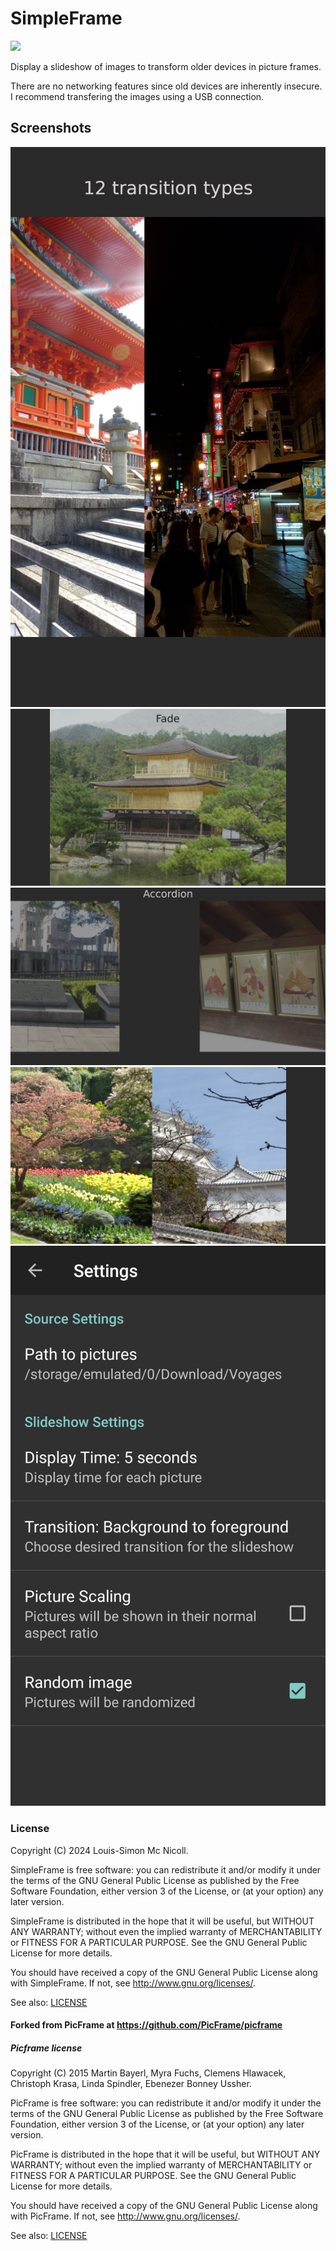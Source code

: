 # SimpleFrame

[<img src="https://fdroid.gitlab.io/artwork/badge/get-it-on.png" height="75">](https://fdroid.gitlab.io/artwork/badge/get-it-on.png)

Display a slideshow of images to transform older devices in picture frames.

There are no networking features since old devices are inherently insecure. I recommend transfering the images using a USB connection.

## Screenshots

![Stack transition](en-US/images/phoneScreenshots/1.png "Stack transition")
![Fade transition](en-US/images/phoneScreenshots/2.png "Stack transition")
![Accordion transition](en-US/images/phoneScreenshots/3.png "Stack transition")
![Stack transition landscape](en-US/images/phoneScreenshots/4.png "Stack transition landscape")
![Settings](en-US/images/phoneScreenshots/5.png "Settings")

### License

Copyright (C) 2024 Louis-Simon Mc Nicoll.

SimpleFrame is free software: you can redistribute it and/or modify
it under the terms of the GNU General Public License as published by
the Free Software Foundation, either version 3 of the License, or
(at your option) any later version.

SimpleFrame is distributed in the hope that it will be useful,
but WITHOUT ANY WARRANTY; without even the implied warranty of
MERCHANTABILITY or FITNESS FOR A PARTICULAR PURPOSE.  See the
GNU General Public License for more details.

You should have received a copy of the GNU General Public License
along with SimpleFrame.  If not, see <http://www.gnu.org/licenses/>.

See also: [LICENSE](LICENSE)

#### Forked from PicFrame at https://github.com/PicFrame/picframe

##### Picframe license

Copyright (C) 2015 Martin Bayerl, Myra Fuchs, Clemens Hlawacek, Christoph Krasa, Linda Spindler, Ebenezer Bonney Ussher.

PicFrame is free software: you can redistribute it and/or modify
it under the terms of the GNU General Public License as published by
the Free Software Foundation, either version 3 of the License, or
(at your option) any later version.

PicFrame is distributed in the hope that it will be useful,
but WITHOUT ANY WARRANTY; without even the implied warranty of
MERCHANTABILITY or FITNESS FOR A PARTICULAR PURPOSE.  See the
GNU General Public License for more details.

You should have received a copy of the GNU General Public License
along with PicFrame.  If not, see <http://www.gnu.org/licenses/>.

See also: [LICENSE](LICENSE)
